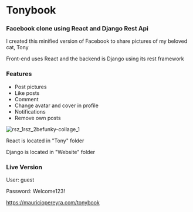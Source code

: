 # Tonybook
### Facebook clone using React and Django Rest Api

I created this minified version of Facebook to share pictures of my beloved cat, Tony

Front-end uses React and the backend is Django using its rest framework

### Features
- Post pictures
- Like posts
- Comment
- Change avatar and cover in profile
- Notifications
- Remove own posts

![rsz_1rsz_2befunky-collage_1](https://user-images.githubusercontent.com/90732948/198866794-a4a6a93e-77e7-4426-913a-3907fb7d5ace.jpg)

React is located in "Tony" folder

Django is located in "Website" folder

### Live Version

User: guest

Password: Welcome123!

https://mauriciopereyra.com/tonybook
